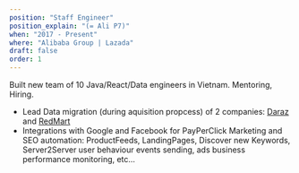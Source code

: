 ```yaml
---
position: "Staff Engineer"
position_explain: "(= Ali P7)"
when: "2017 - Present"
where: "Alibaba Group | Lazada"
draft: false
order: 1
---
```


Built new team of 10 Java/React/Data engineers in Vietnam. Mentoring, Hiring. 

* Lead Data migration (during aquisition propcess) of 2 companies: [Daraz](https://techcrunch.com/2018/05/08/alibaba-buys-rocket-internets-daraz/) and [RedMart](https://techcrunch.com/2016/11/01/alibaba-lazada-redmart-confirmed/)
* Integrations with Google and Facebook for PayPerClick Marketing and SEO automation: ProductFeeds, LandingPages, Discover new Keywords, Server2Server user behaviour events sending, ads business performance monitoring, etc... 

